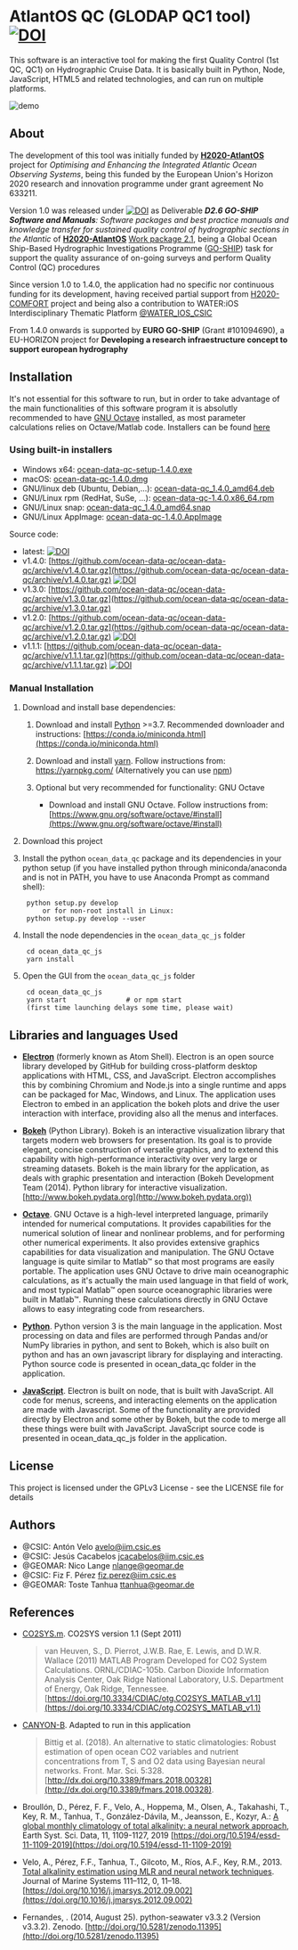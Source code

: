 # AtlantOS QC (GLODAP QC1 tool) [![DOI](https://zenodo.org/badge/DOI/10.5281/zenodo.2603121.svg)](https://doi.org/10.5281/zenodo.2603121)

This software is an interactive tool for making the first Quality Control (1st QC, QC1) on Hydrographic Cruise Data. It is basically built in Python, Node, JavaScript, HTML5 and related technologies, and can run on multiple platforms.

![demo](https://github.com/ocean-data-qc/ocean-data-qc/blob/master/ocean_data_qc_js/src/img/demo.gif?raw=true)

## About

The development of this tool was initially funded by [**H2020-AtlantOS**](https://www.atlantos-h2020.eu/) project for _Optimising and Enhancing the Integrated
Atlantic Ocean Observing Systems_, being this funded by the European Union's Horizon 2020 research and innovation programme under grant agreement No 633211.

Version 1.0 was released under [![DOI](https://zenodo.org/badge/DOI/10.5281/zenodo.2603122.svg)](https://doi.org/10.5281/zenodo.2603122) as Deliverable _**D2.6 GO-SHIP Software and Manuals**: Software packages and best practice manuals and knowledge transfer for sustained quality control of hydrographic sections in the Atlantic_ of [**H2020-AtlantOS**](https://www.atlantos-h2020.eu/) [Work package 2.1](https://www.atlantos-h2020.eu/project-information/work-packages/wp2/task-2-1/), being a Global Ocean Ship-Based Hydrographic Investigations Programme ([GO-SHIP](https://www.go-ship.org/)) task for support the quality assurance of on-going surveys and perform Quality Control (QC) procedures

Since version 1.0 to 1.4.0, the application had no specific nor continuous funding for its development, having received partial support from [H2020-COMFORT](https://comfort.w.uib.no/) project and being also a contribution to WATER:iOS Interdisciplinary Thematic Platform [@WATER_IOS_CSIC](https://twitter.com/water_ios_csic)

From 1.4.0 onwards is supported by **EURO GO-SHIP** (Grant #101094690), a EU-HORIZON project for __Developing a research infraestructure concept to support european hydrography__

## Installation

It's not essential for this software to run, but in order to take advantage of the main functionalities of this software program it is absolutly recommended to have [GNU Octave](https://www.gnu.org/software/octave/) installed, as most parameter calculations relies on Octave/Matlab code. Installers can be found [here](https://www.gnu.org/software/octave/download.html)

### Using built-in installers

* Windows x64: [ocean-data-qc-setup-1.4.0.exe](https://github.com/ocean-data-qc/ocean-data-qc/releases/download/v1.4.0/ocean-data-qc-setup-1.4.0.exe)
* macOS: [ocean-data-qc-1.4.0.dmg](https://github.com/ocean-data-qc/ocean-data-qc/releases/download/v1.4.0/ocean-data-qc-1.4.0.dmg)
* GNU/linux deb (Ubuntu, Debian,...): [ocean-data-qc_1.4.0_amd64.deb](https://github.com/ocean-data-qc/ocean-data-qc/releases/download/v1.4.0/ocean-data-qc_1.4.0_amd64.deb)
* GNU/Linux rpm (RedHat, SuSe, ...): [ocean-data-qc-1.4.0.x86_64.rpm](https://github.com/ocean-data-qc/ocean-data-qc/releases/download/v1.4.0/ocean-data-qc-1.4.0.x86_64.rpm)
* GNU/Linux snap: [ocean-data-qc_1.4.0_amd64.snap](https://github.com/ocean-data-qc/ocean-data-qc/releases/download/v1.4.0/ocean-data-qc_1.4.0_amd64.snap)
* GNU/Linux AppImage: [ocean-data-qc-1.4.0.AppImage](https://github.com/ocean-data-qc/ocean-data-qc/releases/download/v1.4.0/ocean-data-qc-1.4.0.AppImage)

Source code:
* latest: [![DOI](https://zenodo.org/badge/DOI/10.5281/zenodo.2603121.svg)](https://doi.org/10.5281/zenodo.2603121)
* v1.4.0: [https://github.com/ocean-data-qc/ocean-data-qc/archive/v1.4.0.tar.gz](https://github.com/ocean-data-qc/ocean-data-qc/archive/v1.4.0.tar.gz) [![DOI](https://zenodo.org/badge/DOI/10.5281/zenodo.4532402.svg)](https://doi.org/10.5281/zenodo.4532402)
* v1.3.0: [https://github.com/ocean-data-qc/ocean-data-qc/archive/v1.3.0.tar.gz](https://github.com/ocean-data-qc/ocean-data-qc/archive/v1.3.0.tar.gz)
* v1.2.0: [https://github.com/ocean-data-qc/ocean-data-qc/archive/v1.2.0.tar.gz](https://github.com/ocean-data-qc/ocean-data-qc/archive/v1.2.0.tar.gz) [![DOI](https://zenodo.org/badge/DOI/10.5281/zenodo.3470218.svg)](https://doi.org/10.5281/zenodo.3470218)
* v1.1.1: [https://github.com/ocean-data-qc/ocean-data-qc/archive/v1.1.1.tar.gz](https://github.com/ocean-data-qc/ocean-data-qc/archive/v1.1.1.tar.gz) [![DOI](https://zenodo.org/badge/DOI/10.5281/zenodo.3340975.svg)](https://doi.org/10.5281/zenodo.3340975)

### Manual Installation

1. Download and install base dependencies:
    1. Download and install [Python](https://www.python.org/download/releases/3.0/) >=3.7. Recommended downloader and instructions: [https://conda.io/miniconda.html](https://conda.io/miniconda.html)

    2. Download and install [yarn](https://yarnpkg.com/). Follow instructions from: https://yarnpkg.com/ (Alternatively  you can use [npm](https://www.npmjs.com/))

    3. Optional but very recommended for functionality: GNU Octave

        * Download and install GNU Octave. Follow instructions from: [https://www.gnu.org/software/octave/#install](https://www.gnu.org/software/octave/#install)

1. Download this project

1. Install the python `ocean_data_qc` package and its dependencies in your python setup (if you have installed python through miniconda/anaconda and is not in PATH, you have to use Anaconda Prompt as command shell):

        python setup.py develop
            or for non-root install in Linux:
        python setup.py develop --user

1. Install the node dependencies in the `ocean_data_qc_js` folder

        cd ocean_data_qc_js
        yarn install

1. Open the GUI from the `ocean_data_qc_js` folder

        cd ocean_data_qc_js
        yarn start               # or npm start
        (first time launching delays some time, please wait)

## Libraries and languages Used

* [**Electron**](https://electronjs.org/) (formerly known as Atom Shell). Electron is an open source library developed by GitHub for building cross-platform desktop applications with HTML, CSS, and JavaScript. Electron accomplishes this by combining Chromium and Node.js into a single runtime and apps can be packaged for Mac, Windows, and Linux. The application uses Electron to embed in an application the bokeh plots and drive the user interaction with interface, providing also all the menus and interfaces.

* [**Bokeh**](https://bokeh.pydata.org) (Python Library). Bokeh is an interactive visualization library that targets modern web browsers for presentation. Its goal is to provide elegant, concise construction of versatile graphics, and to extend this capability with high-performance interactivity over very large or streaming datasets. Bokeh is the main library for the application, as deals with graphic presentation and interaction (Bokeh Development Team (2014). Python library for interactive visualization. [http://www.bokeh.pydata.org](http://www.bokeh.pydata.org))

* [**Octave**](https://www.gnu.org/software/octave/). GNU Octave is a high-level interpreted language, primarily intended for numerical computations. It provides capabilities for the numerical solution of linear and nonlinear problems, and for performing other numerical experiments. It also provides extensive graphics capabilities for data visualization and manipulation. The GNU Octave language is quite similar to Matlab™ so that most programs are easily portable. The application uses GNU Octave to drive main oceanographic calculations, as it's actually the main used language in that field of work, and most typical Matlab™ open source oceanographic libraries were built in Matlab™. Running these calculations directly in GNU Octave allows to easy integrating code from researchers.

* [**Python**](https://www.python.org/). Python version 3 is the main language in the application. Most processing on data and files are performed through Pandas and/or NumPy libraries in python, and sent to Bokeh, which is also built on python and has an own javascript library for displaying and interacting. Python source code is presented in ocean_data_qc folder in the application.

* [**JavaScript**](https://developer.mozilla.org/es/docs/Web/JavaScript). Electron is built on node, that is built with JavaScript. All code for menus, screens, and interacting elements on the application are made with Javascript. Some of the functionality are provided directly by Electron and some other by Bokeh, but the code to merge all these things were built with JavaScript. JavaScript source code is presented in ocean_data_qc_js folder in the application.

## License

This project is licensed under the GPLv3 License - see the LICENSE file for details

## Authors

* @CSIC: Antón Velo <avelo@iim.csic.es>
* @CSIC: Jesús Cacabelos <jcacabelos@iim.csic.es>
* @GEOMAR: Nico Lange <nlange@geomar.de>
* @CSIC: Fiz F. Pérez <fiz.perez@iim.csic.es>
* @GEOMAR: Toste Tanhua <ttanhua@geomar.de>

## References

* [CO2SYS.m](https://doi.org/10.3334/CDIAC/otg.CO2SYS_MATLAB_v1.1). CO2SYS version 1.1 (Sept 2011)
    >van Heuven, S., D. Pierrot, J.W.B. Rae, E. Lewis, and D.W.R. Wallace (2011) MATLAB Program Developed for CO2 System Calculations. ORNL/CDIAC-105b. Carbon Dioxide Information Analysis Center, Oak Ridge National Laboratory, U.S. Department of Energy, Oak Ridge, Tennessee. [https://doi.org/10.3334/CDIAC/otg.CO2SYS_MATLAB_v1.1](https://doi.org/10.3334/CDIAC/otg.CO2SYS_MATLAB_v1.1)

* [CANYON-B](https://github.com/HCBScienceProducts/CANYON-B). Adapted to run in this application
    >Bittig et al. (2018). An alternative to static climatologies: Robust estimation of open ocean CO2 variables and nutrient concentrations from T, S and O2 data using Bayesian neural networks. Front. Mar. Sci. 5:328. [http://dx.doi.org/10.3389/fmars.2018.00328](http://dx.doi.org/10.3389/fmars.2018.00328).

* Broullón, D., Pérez, F. F., Velo, A., Hoppema, M., Olsen, A., Takahashi, T., Key, R. M., Tanhua, T., González-Dávila, M., Jeansson, E., Kozyr, A.: [A global monthly climatology of total alkalinity: a neural network approach](https://doi.org/10.5194/essd-11-1109-2019), Earth Syst. Sci. Data, 11, 1109-1127, 2019 [https://doi.org/10.5194/essd-11-1109-2019](https://doi.org/10.5194/essd-11-1109-2019)

* Velo, A., Pérez, F.F., Tanhua, T., Gilcoto, M., Ríos, A.F., Key, R.M., 2013. [Total alkalinity estimation using MLR and neural network techniques](https://doi.org/10.1016/j.jmarsys.2012.09.002). Journal of Marine Systems 111–112, 0, 11–18. [https://doi.org/10.1016/j.jmarsys.2012.09.002](https://doi.org/10.1016/j.jmarsys.2012.09.002)

* Fernandes, . (2014, August 25). python-seawater v3.3.2 (Version v3.3.2). Zenodo. [http://doi.org/10.5281/zenodo.11395](http://doi.org/10.5281/zenodo.11395)
